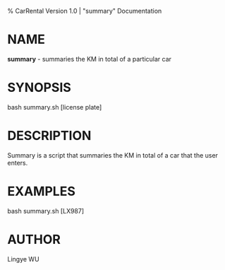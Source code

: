 % CarRental Version 1.0 |  "summary" Documentation

NAME
=====

**summary** - summaries the KM in total of a particular car

SYNOPSIS
==========
bash summary.sh [license plate] 

DESCRIPTION
============

Summary is a script that summaries the KM in total of a car that the user enters.

EXAMPLES
========

bash summary.sh [LX987]

AUTHOR
=======

Lingye WU

